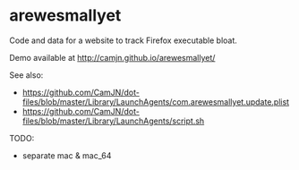 # arewesmallyet
Code and data for a website to track Firefox executable bloat.

Demo available at http://camjn.github.io/arewesmallyet/

See also:
- https://github.com/CamJN/dot-files/blob/master/Library/LaunchAgents/com.arewesmallyet.update.plist
- https://github.com/CamJN/dot-files/blob/master/Library/LaunchAgents/script.sh

TODO:
- separate mac & mac_64
